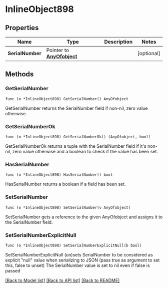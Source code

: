 # InlineObject898

## Properties

Name | Type | Description | Notes
------------ | ------------- | ------------- | -------------
**SerialNumber** | Pointer to [**AnyOfobject**](anyOf&lt;object&gt;.md) |  | [optional] 

## Methods

### GetSerialNumber

`func (o *InlineObject898) GetSerialNumber() AnyOfobject`

GetSerialNumber returns the SerialNumber field if non-nil, zero value otherwise.

### GetSerialNumberOk

`func (o *InlineObject898) GetSerialNumberOk() (AnyOfobject, bool)`

GetSerialNumberOk returns a tuple with the SerialNumber field if it's non-nil, zero value otherwise
and a boolean to check if the value has been set.

### HasSerialNumber

`func (o *InlineObject898) HasSerialNumber() bool`

HasSerialNumber returns a boolean if a field has been set.

### SetSerialNumber

`func (o *InlineObject898) SetSerialNumber(v AnyOfobject)`

SetSerialNumber gets a reference to the given AnyOfobject and assigns it to the SerialNumber field.

### SetSerialNumberExplicitNull

`func (o *InlineObject898) SetSerialNumberExplicitNull(b bool)`

SetSerialNumberExplicitNull (un)sets SerialNumber to be considered as explicit "null" value
when serializing to JSON (pass true as argument to set this, false to unset)
The SerialNumber value is set to nil even if false is passed

[[Back to Model list]](../README.md#documentation-for-models) [[Back to API list]](../README.md#documentation-for-api-endpoints) [[Back to README]](../README.md)


